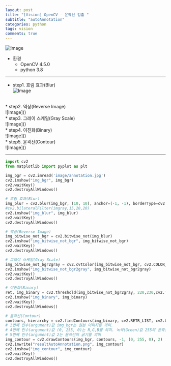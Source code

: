 ```yaml
---
layout: post
title: "[Vision] OpenCV - 윤곽선 검출 "
subtitle: "autoAnnotation"
categories: python
tags: vision
comments: true
---
```


![Image]()

* 환경
    * OpenCV 4.5.0
    * python 3.8

* * *

* step1. 흐림 효과(Blur)<br>
![Image]()
<br>
* step2. 역상(Reverse Image)<br>
![Image]()
<br>
* step3. 그레이 스케일(Gray Scale)<br>
![Image]()
<br>
* step4. 이진화(Binary)<br>
![Image]()
<br>
* step5. 윤곽선(Contour)<br>
![Image]()

* * *

```python
import cv2
from matplotlib import pyplot as plt

img_bgr = cv2.imread('image/annotation.jpg')
cv2.imshow("img_bgr", img_bgr)
cv2.waitKey()
cv2.destroyAllWindows()

# 흐림 효과(Blur)
img_blur = cv2.blur(img_bgr, (10, 10), anchor=(-1, -1), borderType=cv2.BORDER_DEFAULT)
#cv2.bilateralFilter(imgray,15,20,20)
cv2.imshow("img_blur", img_blur)
cv2.waitKey()
cv2.destroyAllWindows()

# 역상(Reverse Image)
img_bitwise_not_bgr = cv2.bitwise_not(img_blur)
cv2.imshow("img_bitwise_not_bgr", img_bitwise_not_bgr)
cv2.waitKey()
cv2.destroyAllWindows()

# 그레이 스케일(Gray Scale)
img_bitwise_not_bgr2gray = cv2.cvtColor(img_bitwise_not_bgr, cv2.COLOR_BGR2GRAY)
cv2.imshow("img_bitwise_not_bgr2gray", img_bitwise_not_bgr2gray)
cv2.waitKey()
cv2.destroyAllWindows()

# 이진화(Binary)
ret, img_binary = cv2.threshold(img_bitwise_not_bgr2gray, 220,230,cv2.THRESH_BINARY)
cv2.imshow("img_binary", img_binary)
cv2.waitKey()
cv2.destroyAllWindows()

# 윤곽선(Contour)
contours, hierarchy = cv2.findContours(img_binary, cv2.RETR_LIST, cv2.CHAIN_APPROX_NONE)
# 1번째 인수(argument)값 img_bgr는 원본 이미지를 의미.
# 4번째 인수(argument)값 (0, 255, 0)는 R,G,B를 의미. 녹색(Green)값 255의 윤곽선
# 5번째 인수(argument)값 2는 윤곽선의 굵기를 의미
img_contour = cv2.drawContours(img_bgr, contours, -1, (0, 255, 0), 2)
cv2.imwrite("resultAutoAnnotation.png", img_contour)
cv2.imshow("img_contour", img_contour)
cv2.waitKey()
cv2.destroyAllWindows()
```